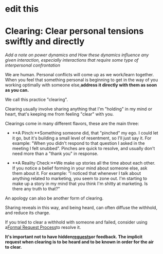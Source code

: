 # edit this 

# Clearing: Clear personal tensions swiftly and directly

_Add a note on power dynamics and How these dynamics influence any given interaction, especially interactions that require some type of interpersonal confrontation_

We are human. Personal conflicts will come up as we work/learn together. When you feel that something personal is beginning to get in the way of you working optimally with someone else,**address it directly with them as soon as you can.**

We call this practice "clearing".

Clearing usually involve sharing anything that I'm "holding" in my mind or heart, that's keeping me from feeling "clear" with you.

Clearings come in many different flavors, these are the main three:

* **A Pinch:**Something someone did, that "pinched" my ego. I could let it go, but it's building a small level of resentment, so I'll just say it. For example: "When you didn't respond to that question I asked in the meeting I felt snubbed". Pinches are quick to resolve, and usually don't need more than a "thank you" in response.

* **A Reality Check:**We make up stories all the time about each other. If you notice a belief forming in your mind about someone else, ask them about it. For example: "I noticed that whenever I talk about anything related to marketing, you seem to zone out. I'm starting to make up a story in my mind that you think I'm shitty at marketing. Is there any truth to that?"

An apology can also be another form of clearing.

Sharing reveals in this way, and being heard, can often diffuse the withhold, and reduce its charge.

If you tried to clear a withhold with someone and failed, consider using a[Formal Request Process](https://github.com/LearnersGuild/cos/blob/master/Processes/Conflict.md)to resolve it.

**It's important not to have hidden**[**requests**](https://github.com/LearnersGuild/cos/blob/master/Practice_Tending_Relationship/Requests.md)**or feedback. The implicit request when clearing is to be heard and to be known in order for the air to clear.**

